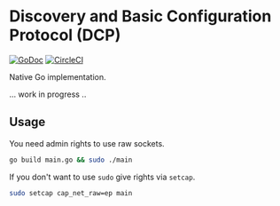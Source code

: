 
# Discovery and Basic Configuration Protocol (DCP)

[![GoDoc](https://godoc.org/github.com/zemirco/dcp?status.svg)](https://godoc.org/github.com/zemirco/dcp)
[![CircleCI](https://circleci.com/gh/zemirco/dcp.svg?style=svg)](https://circleci.com/gh/zemirco/dcp)

Native Go implementation.

... work in progress ..

## Usage

You need admin rights to use raw sockets.

```sh
go build main.go && sudo ./main
```

If you don't want to use `sudo` give rights via `setcap`.

```sh
sudo setcap cap_net_raw=ep main
```
